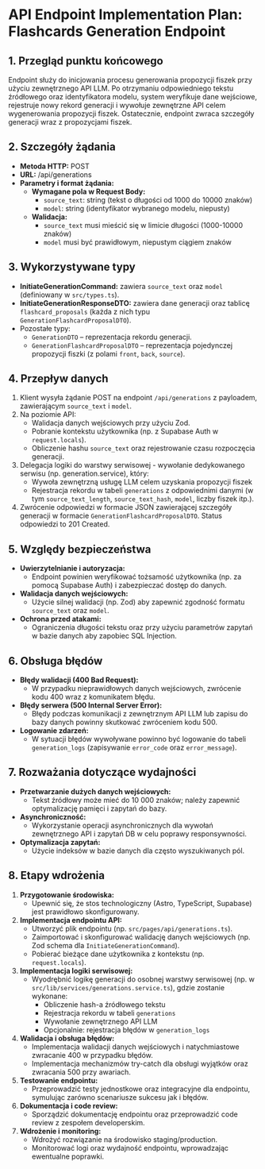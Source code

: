 # API Endpoint Implementation Plan: Flashcards Generation Endpoint

## 1. Przegląd punktu końcowego

Endpoint służy do inicjowania procesu generowania propozycji fiszek przy użyciu zewnętrznego API LLM. Po otrzymaniu odpowiedniego tekstu źródłowego oraz identyfikatora modelu, system weryfikuje dane wejściowe, rejestruje nowy rekord generacji i wywołuje zewnętrzne API celem wygenerowania propozycji fiszek. Ostatecznie, endpoint zwraca szczegóły generacji wraz z propozycjami fiszek.

## 2. Szczegóły żądania

- **Metoda HTTP:** POST
- **URL:** /api/generations
- **Parametry i format żądania:**
  - **Wymagane pola w Request Body:**
    - `source_text`: string (tekst o długości od 1000 do 10000 znaków)
    - `model`: string (identyfikator wybranego modelu, niepusty)
  - **Walidacja:**
    - `source_text` musi mieścić się w limicie długości (1000-10000 znaków)
    - `model` musi być prawidłowym, niepustym ciągiem znaków

## 3. Wykorzystywane typy

- **InitiateGenerationCommand:** zawiera `source_text` oraz `model` (definiowany w `src/types.ts`).
- **InitiateGenerationResponseDTO:** zawiera dane generacji oraz tablicę `flashcard_proposals` (każda z nich typu `GenerationFlashcardProposalDTO`).
- Pozostałe typy:
  - `GenerationDTO` – reprezentacja rekordu generacji.
  - `GenerationFlashcardProposalDTO` – reprezentacja pojedynczej propozycji fiszki (z polami `front`, `back`, `source`).

## 4. Przepływ danych

1. Klient wysyła żądanie POST na endpoint `/api/generations` z payloadem, zawierającym `source_text` i `model`.
2. Na poziomie API:
   - Walidacja danych wejściowych przy użyciu Zod.
   - Pobranie kontekstu użytkownika (np. z Supabase Auth w `request.locals`).
   - Obliczenie hashu `source_text` oraz rejestrowanie czasu rozpoczęcia generacji.
3. Delegacja logiki do warstwy serwisowej - wywołanie dedykowanego serwisu (np. generation.service), który:
   - Wywoła zewnętrzną usługę LLM celem uzyskania propozycji fiszek
   - Rejestracja rekordu w tabeli `generations` z odpowiednimi danymi (w tym `source_text_length`, `source_text_hash`, `model`, liczby fiszek itp.).
4. Zwrócenie odpowiedzi w formacie JSON zawierającej szczegóły generacji w formacie `GenerationFlashcardProposalDTO`. Status odpowiedzi to 201 Created.

## 5. Względy bezpieczeństwa

- **Uwierzytelnianie i autoryzacja:**
  - Endpoint powinien weryfikować tożsamość użytkownika (np. za pomocą Supabase Auth) i zabezpieczać dostęp do danych.
- **Walidacja danych wejściowych:**
  - Użycie silnej walidacji (np. Zod) aby zapewnić zgodność formatu `source_text` oraz `model`.
- **Ochrona przed atakami:**
  - Ograniczenia długości tekstu oraz przy użyciu parametrów zapytań w bazie danych aby zapobiec SQL Injection.

## 6. Obsługa błędów

- **Błędy walidacji (400 Bad Request):**
  - W przypadku nieprawidłowych danych wejściowych, zwrócenie kodu 400 wraz z komunikatem błędu.
- **Błędy serwera (500 Internal Server Error):**
  - Błędy podczas komunikacji z zewnętrznym API LLM lub zapisu do bazy danych powinny skutkować zwróceniem kodu 500.
- **Logowanie zdarzeń:**
  - W sytuacji błędów wywoływane powinno być logowanie do tabeli `generation_logs` (zapisywanie `error_code` oraz `error_message`).

## 7. Rozważania dotyczące wydajności

- **Przetwarzanie dużych danych wejściowych:**
  - Tekst źródłowy może mieć do 10 000 znaków; należy zapewnić optymalizację pamięci i zapytań do bazy.
- **Asynchroniczność:**
  - Wykorzystanie operacji asynchronicznych dla wywołań zewnętrznego API i zapytań DB w celu poprawy responsywności.
- **Optymalizacja zapytań:**
  - Użycie indeksów w bazie danych dla często wyszukiwanych pól.

## 8. Etapy wdrożenia

1. **Przygotowanie środowiska:**
   - Upewnić się, że stos technologiczny (Astro, TypeScript, Supabase) jest prawidłowo skonfigurowany.
2. **Implementacja endpointu API:**
   - Utworzyć plik endpointu (np. `src/pages/api/generations.ts`).
   - Zaimportować i skonfigurować walidację danych wejściowych (np. Zod schema dla `InitiateGenerationCommand`).
   - Pobierać bieżące dane użytkownika z kontekstu (np. `request.locals`).
3. **Implementacja logiki serwisowej:**
   - Wyodrębnić logikę generacji do osobnej warstwy serwisowej (np. w `src/lib/services/generations.service.ts`), gdzie zostanie wykonane:
     - Obliczenie hash-a źródłowego tekstu
     - Rejestracja rekordu w tabeli `generations`
     - Wywołanie zewnętrznego API LLM
     - Opcjonalnie: rejestracja błędów w `generation_logs`
4. **Walidacja i obsługa błędów:**
   - Implementacja walidacji danych wejściowych i natychmiastowe zwracanie 400 w przypadku błędów.
   - Implementacja mechanizmów try-catch dla obsługi wyjątków oraz zwracania 500 przy awariach.
5. **Testowanie endpointu:**
   - Przeprowadzić testy jednostkowe oraz integracyjne dla endpointu, symulując zarówno scenariusze sukcesu jak i błędów.
6. **Dokumentacja i code review:**
   - Sporządzić dokumentację endpointu oraz przeprowadzić code review z zespołem developerskim.
7. **Wdrożenie i monitoring:**
   - Wdrożyć rozwiązanie na środowisko staging/production.
   - Monitorować logi oraz wydajność endpointu, wprowadzając ewentualne poprawki.
